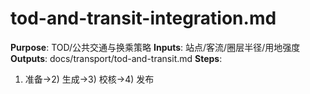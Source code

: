 # tod-and-transit-integration.md

**Purpose**: TOD/公共交通与换乘策略
**Inputs**: 站点/客流/圈层半径/用地强度
**Outputs**: docs/transport/tod-and-transit.md
**Steps**:

1. 准备→2) 生成→3) 校核→4) 发布
